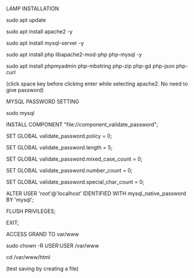 LAMP INSTALLATION

sudo apt update

sudo apt install apache2 -y

sudo apt install mysql-server -y

sudo apt install php libapache2-mod-php php-mysql -y

sudo apt install phpmyadmin php-mbstring php-zip php-gd php-json php-curl

(click space key before clicking enter while selecting apache2. No need to give password)


MYSQL PASSWORD SETTING

sudo mysql

INSTALL COMPONENT "file://component_validate_password";

SET GLOBAL validate_password.policy = 0;

SET GLOBAL validate_password.length = 5;

SET GLOBAL validate_password.mixed_case_count = 0;

SET GLOBAL validate_password.number_count = 0;

SET GLOBAL validate_password.special_char_count = 0;

ALTER USER 'root'@'localhost' IDENTIFIED WITH mysql_native_password BY 'mysql';

FLUSH PRIVILEGES;

EXIT;

ACCESS GRAND TO var/www

sudo chown -R $USER:$USER /var/www

cd /var/www/html

(test saving by creating a file)
